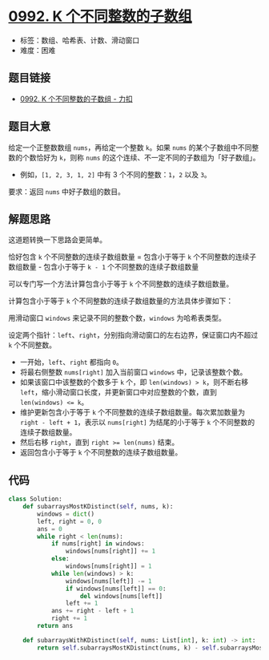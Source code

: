 # [0992. K 个不同整数的子数组](https://leetcode.cn/problems/subarrays-with-k-different-integers/)

- 标签：数组、哈希表、计数、滑动窗口
- 难度：困难

## 题目链接

- [0992. K 个不同整数的子数组 - 力扣](https://leetcode.cn/problems/subarrays-with-k-different-integers/)

## 题目大意

给定一个正整数数组 `nums`，再给定一个整数 `k`。如果 `nums` 的某个子数组中不同整数的个数恰好为 `k`，则称 `nums` 的这个连续、不一定不同的子数组为「好子数组」。

- 例如，`[1, 2, 3, 1, 2]` 中有 3 个不同的整数：`1`，`2` 以及 `3`。

要求：返回 `nums` 中好子数组的数目。

## 解题思路

这道题转换一下思路会更简单。

恰好包含 `k` 个不同整数的连续子数组数量 = 包含小于等于 `k` 个不同整数的连续子数组数量 - 包含小于等于 `k - 1` 个不同整数的连续子数组数量

可以专门写一个方法计算包含小于等于 `k` 个不同整数的连续子数组数量。

计算包含小于等于 `k` 个不同整数的连续子数组数量的方法具体步骤如下：

用滑动窗口 `windows` 来记录不同的整数个数，`windows` 为哈希表类型。

设定两个指针：`left`、`right`，分别指向滑动窗口的左右边界，保证窗口内不超过 `k` 个不同整数。

- 一开始，`left`、`right` 都指向 `0`。
- 将最右侧整数 `nums[right]` 加入当前窗口 `windows` 中，记录该整数个数。
- 如果该窗口中该整数的个数多于 `k` 个，即 `len(windows) > k`，则不断右移 `left`，缩小滑动窗口长度，并更新窗口中对应整数的个数，直到 `len(windows) <= k`。
- 维护更新包含小于等于 `k` 个不同整数的连续子数组数量。每次累加数量为 `right - left + 1`，表示以 `nums[right]` 为结尾的小于等于 `k` 个不同整数的连续子数组数量。
- 然后右移 `right`，直到 `right >= len(nums)` 结束。
- 返回包含小于等于 `k` 个不同整数的连续子数组数量。

## 代码

```python
class Solution:
    def subarraysMostKDistinct(self, nums, k):
        windows = dict()
        left, right = 0, 0
        ans = 0
        while right < len(nums):
            if nums[right] in windows:
                windows[nums[right]] += 1
            else:
                windows[nums[right]] = 1
            while len(windows) > k:
                windows[nums[left]] -= 1
                if windows[nums[left]] == 0:
                    del windows[nums[left]]
                left += 1
            ans += right - left + 1
            right += 1
        return ans

    def subarraysWithKDistinct(self, nums: List[int], k: int) -> int:
        return self.subarraysMostKDistinct(nums, k) - self.subarraysMostKDistinct(nums, k - 1)
```

